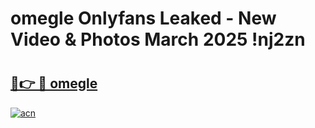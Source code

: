 # omegle Onlyfans Leaked - New Video & Photos March 2025 !nj2zn

# <h2><a href="https://zuzfx9.iuczelnia.edu.pl?title=omegle&ref=nj2zn">🔗👉 🔴 omegle</a></h2>

[![acn](https://github.com/user-attachments/assets/0f9c940e-d8b0-45ae-aac7-cd30a18b3e1c)](https://zuzfx9.iuczelnia.edu.pl?title=omegle&ref=nj2zn)

